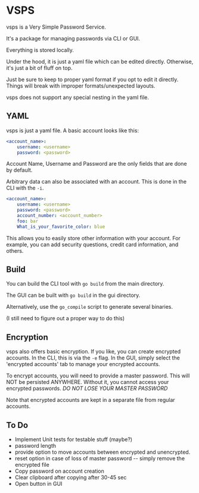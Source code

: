 # VSPS

vsps is a Very Simple Password Service.

It's a package for managing passwords via CLI or GUI.

Everything is stored locally.

Under the hood, it is just a yaml file which can be edited directly.
Otherwise, it's just a bit of fluff on top.

Just be sure to keep to proper yaml format if you opt to edit it directly.
Things will break with improper formats/unexpected layouts.

vsps does not support any special nesting in the yaml file.

## YAML

vsps is just a yaml file. A basic account looks like this: 
```yaml
<account_name>:
    username: <username>
    password: <password>
```

Account Name, Username and Password are the only fields that are done by default.

Arbitrary data can also be associated with an account.
This is done in the CLI with the `-i`.
```yaml
<account_name>:
    username: <username>
    password: <password>
    account_number: <account_number>
    foo: bar
    What_is_your_favorite_color: blue
```

This allows you to easily store other information with your account.
For example, you can add security questions, credit card information, and others.

## Build
You can build the CLI tool with `go build` from the main directory.

The GUI can be built with `go build` in the gui directory.

Alternatively, use the `go_compile` script to generate several binaries.

(I still need to figure out a proper way to do this)

## Encryption
vsps also offers basic encryption. 
If you like, you can create encrypted accounts.
In the CLI, this is via the `-e` flag. In the GUI, simply select the 'encrypted accounts' tab to manage your encrypted accounts.

To encrypt accounts, you will need to provide a master password. This will NOT be persisted ANYWHERE.
Without it, you cannot access your encrypted passwords. 
*DO NOT LOSE YOUR MASTER PASSWORD*

Note that encrypted accounts are kept in a separate file from regular accounts.

## To Do
- Implement Unit tests for testable stuff (maybe?)
- password length
- provide option to move accounts between encrypted and unencrypted.
- reset option in case of loss of master password -- simply remove the encrypted file
- Copy password on account creation
- Clear clipboard after copying after 30-45 sec
- Open button in GUI
